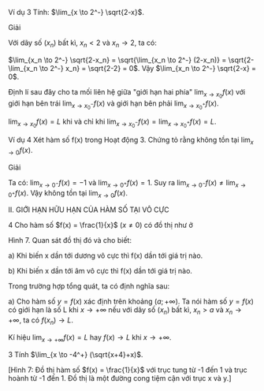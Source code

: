 Ví dụ 3 Tính: $\lim_{x \to 2^-} \sqrt{2-x}$.

Giải

Với dãy số $(x_n)$ bất kì, $x_n < 2$ và $x_n \to 2$, ta có:

$\lim_{x_n \to 2^-} \sqrt{2-x_n} = \sqrt{\lim_{x_n \to 2^-} (2-x_n)} = \sqrt{2- \lim_{x_n \to 2^-} x_n} = \sqrt{2-2} = 0$. Vậy $\lim_{x_n \to 2^-} \sqrt{2-x} = 0$.

Định lí sau đây cho ta mối liên hệ giữa "giới hạn hai phía" $\lim_{x \to x_0} f(x)$ với giới hạn bên trái $\lim_{x \to x_0^-} f(x)$ và giới hạn bên phải $\lim_{x \to x_0^+} f(x)$.

$\lim_{x \to x_0} f(x) = L$ khi và chỉ khi $\lim_{x \to x_0^-} f(x) = \lim_{x \to x_0^+} f(x) = L$.

Ví dụ 4 Xét hàm số f(x) trong Hoạt động 3. Chứng tỏ rằng không tồn tại $\lim_{x \to 0} f(x)$.

Giải

Ta có: $\lim_{x \to 0^-} f(x) = -1$ và $\lim_{x \to 0^+} f(x) = 1$. Suy ra $\lim_{x \to 0^-} f(x) \neq \lim_{x \to 0^+} f(x)$. Vậy không tồn tại $\lim_{x \to 0} f(x)$.

II. GIỚI HẠN HỮU HẠN CỦA HÀM SỐ TẠI VÔ CỰC

4 Cho hàm số $f(x) = \frac{1}{x}$ $(x \neq 0)$ có đồ thị như ở

Hình 7. Quan sát đồ thị đó và cho biết:

a) Khi biến x dần tới dương vô cực thì f(x) dần tới giá trị nào.

b) Khi biến x dần tới âm vô cực thì f(x) dần tới giá trị nào.

Trong trường hợp tổng quát, ta có định nghĩa sau:

a) Cho hàm số $y = f(x)$ xác định trên khoảng $(a ; +\infty)$.
Ta nói hàm số $y = f(x)$ có giới hạn là số L khi $x \to +\infty$ nếu với dãy số $(x_n)$ bất kì, $x_n > a$ và $x_n \to +\infty$, ta có $f(x_n) \to L$.

Kí hiệu $\lim_{x \to +\infty} f(x) = L$ hay $f(x) \to L$ khi $x \to +\infty$.

3 Tính $\lim_{x \to -4^+} (\sqrt{x+4}+x)$.

[Hình 7: Đồ thị hàm số $f(x) = \frac{1}{x}$ với trục tung từ -1 đến 1 và trục hoành từ -1 đến 1. Đồ thị là một đường cong tiệm cận với trục x và y.]